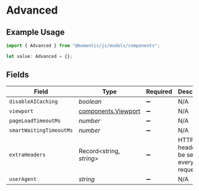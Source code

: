# Advanced

## Example Usage

```typescript
import { Advanced } from "@momentic/js/models/components";

let value: Advanced = {};
```

## Fields

| Field                                                      | Type                                                       | Required                                                   | Description                                                |
| ---------------------------------------------------------- | ---------------------------------------------------------- | ---------------------------------------------------------- | ---------------------------------------------------------- |
| `disableAICaching`                                         | *boolean*                                                  | :heavy_minus_sign:                                         | N/A                                                        |
| `viewport`                                                 | [components.Viewport](../../models/components/viewport.md) | :heavy_minus_sign:                                         | N/A                                                        |
| `pageLoadTimeoutMs`                                        | *number*                                                   | :heavy_minus_sign:                                         | N/A                                                        |
| `smartWaitingTimeoutMs`                                    | *number*                                                   | :heavy_minus_sign:                                         | N/A                                                        |
| `extraHeaders`                                             | Record<string, *string*>                                   | :heavy_minus_sign:                                         | HTTP headers to be sent on every request                   |
| `userAgent`                                                | *string*                                                   | :heavy_minus_sign:                                         | N/A                                                        |